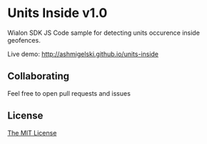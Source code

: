 # Units Inside v1.0
Wialon SDK JS Code sample for detecting units occurence inside geofences.

Live demo: http://ashmigelski.github.io/units-inside

## Collaborating
Feel free to open pull requests and issues

## License
[The MIT License](../master/LICENSE-MIT)
